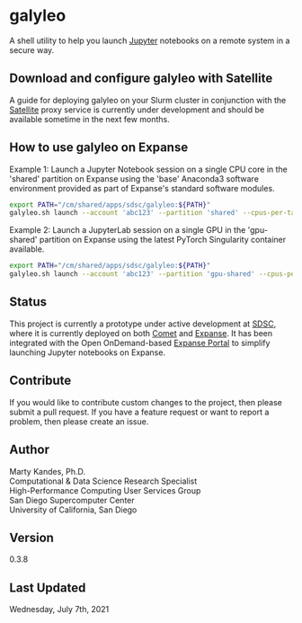 # galyleo

A shell utility to help you launch [Jupyter](https://jupyter.org) 
notebooks on a remote system in a secure way. 

## Download and configure galyleo with Satellite

A guide for deploying galyleo on your Slurm cluster in conjunction with
the [Satellite](https://github.com/sdsc-hpc-training-org/satellite) 
proxy service is currently under development and should be available 
sometime in the next few months.

## How to use galyleo on Expanse

Example 1: Launch a Jupyter Notebook session on a single CPU core in the 
'shared' partition on Expanse using the 'base' Anaconda3 software 
environment provided as part of Expanse's standard software modules.
```bash
export PATH="/cm/shared/apps/sdsc/galyleo:${PATH}"
galyleo.sh launch --account 'abc123' --partition 'shared' --cpus-per-task 1 --memory-per-node 1 --time-limit 00:30:00 --jupyter 'notebook' --notebook-dir "/expanse/lustre/projects/abc123/${USER}" --env-modules 'cpu,gcc,anaconda3' --conda-env 'base' --quiet
```

Example 2: Launch a JupyterLab session on a single GPU in the 
'gpu-shared' partition on Expanse using the latest PyTorch Singularity 
container available.
```bash
export PATH="/cm/shared/apps/sdsc/galyleo:${PATH}"
galyleo.sh launch --account 'abc123' --partition 'gpu-shared' --cpus-per-task 10 --memory-per-node 93 --gpus 1 --time-limit 00:30:00 --jupyter 'lab' --notebook-dir "/expanse/lustre/projects/abc123/${USER}" --env-modules 'singularitypro' --sif '/cm/shared/apps/containers/singularity/pytorch/pytorch-gpu.sif' --bind '/expanse,/scratch' --nv --quiet
```

## Status

This project is currently a prototype under active development at 
[SDSC](https://www.sdsc.edu), where it is currently deployed on both 
[Comet](https://www.sdsc.edu/support/user_guides/comet.html) and 
[Expanse](https://expanse.sdsc.edu). It has been integrated with the 
Open OnDemand-based [Expanse Portal](https://portal.expanse.sdsc.edu)
to simplify launching Jupyter notebooks on Expanse.

## Contribute

If you would like to contribute custom changes to the project, then 
please submit a pull request. If you have a feature request or want to 
report a problem, then please create an issue.

## Author

Marty Kandes, Ph.D.  
Computational & Data Science Research Specialist  
High-Performance Computing User Services Group  
San Diego Supercomputer Center  
University of California, San Diego  

## Version

0.3.8

## Last Updated

Wednesday, July 7th, 2021
